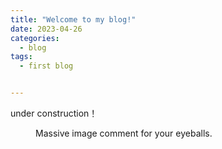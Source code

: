 ```yaml
---
title: "Welcome to my blog!"
date: 2023-04-26
categories:
  - blog
tags:
  - first blog


---
```


under construction！




<figure style="width: 1200px">
  <img src="{{ github.com/bot-zz/bot-zz.github.io/blob/master/ }}{{ site.baseurl }}/assets/images/pic5" alt="">
  <figcaption>Massive image comment for your eyeballs.</figcaption>
</figure> 

